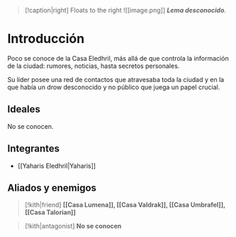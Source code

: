 > [!caption|right] Floats to the right
> ![[image.png]]
> **_Lema desconocido_**.

# Introducción
Poco se conoce de la Casa Eledhril, más allá de que controla la información de la ciudad: rumores, noticias, hasta secretos personales.

Su líder posee una red de contactos que atravesaba toda la ciudad y en la que había un drow desconocido y no público que juega un papel crucial.
## Ideales
 No se conocen. 
## Integrantes
- [[Yaharis Eledhril|Yaharis]]
## Aliados y enemigos

> [!kith|friend] **[[Casa Lumena]], [[Casa Valdrak]], [[Casa Umbrafel]], [[Casa Talorian]]** 

> [!kith|antagonist] **No se conocen** 



